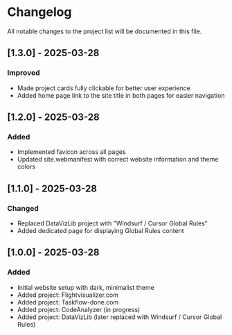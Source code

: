 # Changelog

All notable changes to the project list will be documented in this file.

## [1.3.0] - 2025-03-28

### Improved
- Made project cards fully clickable for better user experience
- Added home page link to the site title in both pages for easier navigation

## [1.2.0] - 2025-03-28

### Added
- Implemented favicon across all pages
- Updated site.webmanifest with correct website information and theme colors

## [1.1.0] - 2025-03-28

### Changed
- Replaced DataVizLib project with "Windsurf / Cursor Global Rules"
- Added dedicated page for displaying Global Rules content

## [1.0.0] - 2025-03-28

### Added
- Initial website setup with dark, minimalist theme
- Added project: Flightvisualizer.com
- Added project: Taskflow-done.com
- Added project: CodeAnalyzer (in progress)
- Added project: DataVizLib (later replaced with Windsurf / Cursor Global Rules)
